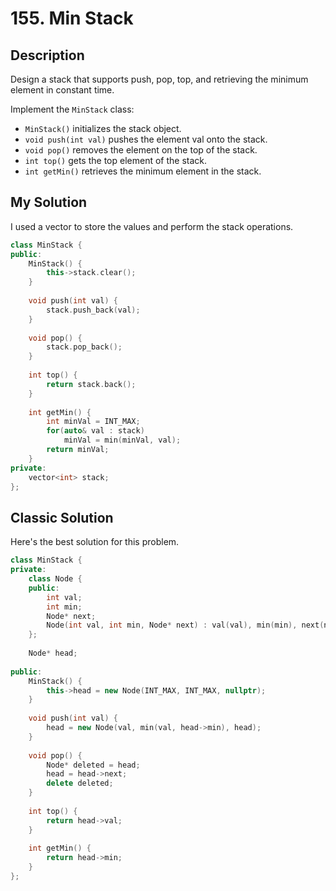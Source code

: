 # 155. Min Stack

## Description

Design a stack that supports push, pop, top, and retrieving the minimum element in constant time.

Implement the `MinStack` class:

- `MinStack()` initializes the stack object.
- `void push(int val)` pushes the element val onto the stack.
- `void pop()` removes the element on the top of the stack.
- `int top()` gets the top element of the stack.
- `int getMin()` retrieves the minimum element in the stack.

## My Solution

I used a vector to store the values and perform the stack operations.

```C++
class MinStack {
public:
    MinStack() {
        this->stack.clear();      
    }
    
    void push(int val) {
        stack.push_back(val);
    }
    
    void pop() {
        stack.pop_back();
    }
    
    int top() {
        return stack.back();
    }
    
    int getMin() {
        int minVal = INT_MAX;
        for(auto& val : stack)
            minVal = min(minVal, val);
        return minVal;
    }
private:
    vector<int> stack;
};
```

## Classic Solution
Here's the best solution for this problem.

```C++
class MinStack {
private:
    class Node {
    public:
        int val;
        int min;
        Node* next;
        Node(int val, int min, Node* next) : val(val), min(min), next(next) {}
    };
    
    Node* head;
    
public:
    MinStack() {
        this->head = new Node(INT_MAX, INT_MAX, nullptr);
    }
    
    void push(int val) {
        head = new Node(val, min(val, head->min), head);
    }
    
    void pop() {
        Node* deleted = head;
        head = head->next;
        delete deleted;
    }
    
    int top() {
        return head->val;
    }
    
    int getMin() {
        return head->min;
    }
};
```